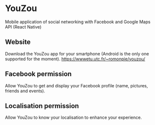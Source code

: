 # YouZou
Mobile application of social networking with Facebook and Google Maps API (React Native)

## Website
Download the YouZou app for your smartphone (Android is the only one supported for the moment).
https://wwwetu.utc.fr/~romonpie/youzou/

## Facebook permission
Allow YouZou to get and display your Facebook profile (name, pictures, friends and events).

## Localisation permission
Allow YouZou to know your localisation to enhance your experience.
